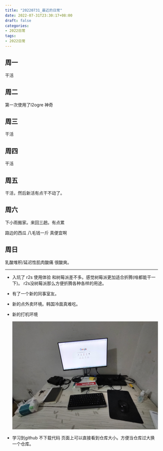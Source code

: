```yaml
---
title: "20220731_最近的日常"
date: 2022-07-31T23:30:17+08:00
draft: false
categories:
- 2022日常
tags:
- 2022日常
---
```




## 周一

干活

## 周二 

第一次使用了l2ogre 神奇

## 周三

干活

## 周四

干活

## 周五

干活，然后新活有点干不动了。

## 周六

下小雨搬家。来回三趟。有点累

路边的西瓜 八毛钱一斤 真便宜啊

## 周日

乳酸堆积/延迟性肌肉酸痛  很酸爽。



---

- 入坑了 r2s 使用体验 和树莓派差不多。感觉树莓派更加适合折腾(啥都能干一下)。 r2s没树莓派那么方便折腾各种各样的用途。

- 有了一个新的同事室友。

- 新的点外卖环境。韩国冷面真难吃。

- 新的打机环境

  ![打机环境](https://raw.githubusercontent.com/nianyisi/20220717/main/07/Photo_0731_1a.jpg)

- 学习到github 不下载代码 页面上可以直接看到仓库大小。方便当仓库过大换一个仓库。
